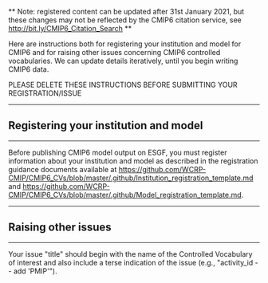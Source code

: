 ** Note: registered content can be updated after 31st January 2021, but these changes may not be reflected by the CMIP6 citation service, see http://bit.ly/CMIP6_Citation_Search **

Here are instructions both for registering your institution and model for CMIP6 and for raising other issues concerning CMIP6 controlled vocabularies. We can update details iteratively, until you begin writing CMIP6 data.

PLEASE DELETE THESE INSTRUCTIONS BEFORE SUBMITTING YOUR REGISTRATION/ISSUE

*********************************************
## Registering your institution and model
*********************************************
Before publishing CMIP6 model output on ESGF, you must register information about your institution and  model as described in the registration guidance documents available at https://github.com/WCRP-CMIP/CMIP6_CVs/blob/master/.github/Institution_registration_template.md and https://github.com/WCRP-CMIP/CMIP6_CVs/blob/master/.github/Model_registration_template.md.

*********************************************
## Raising other issues
*********************************************
Your issue "title" should begin with the name of the Controlled Vocabulary of interest and also include a terse indication of the issue (e.g., "activity_id -- add 'PMIP'").

